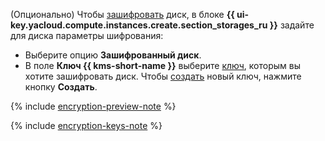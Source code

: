 (Опционально) Чтобы [зашифровать](../../compute/concepts/encryption.md) диск, в блоке **{{ ui-key.yacloud.compute.instances.create.section_storages_ru }}** задайте для диска параметры шифрования:

  * Выберите опцию **Зашифрованный диск**.
  * В поле **Ключ {{ kms-short-name }}** выберите [ключ](../../kms/concepts/key.md), которым вы хотите зашифровать диск. Чтобы [создать](../../kms/operations/key.md#create) новый ключ, нажмите кнопку **Создать**.

  {% include [encryption-preview-note](encryption-preview-note.md) %}

  {% include [encryption-keys-note](encryption-keys-note.md) %}
